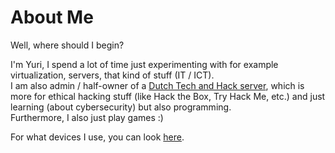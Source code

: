 <!-- THIS SITE IS LICENSED UNDER THE CIR-LICENSE. FOR MORE INFO VISIT https://github.com/Yuri010/CIR-License/
ORIGINAL CAN BE FOUND AT https://github.com/Yuri010/CIR-License/blob/main/License.md -->

# About Me
Well, where should I begin?

I'm Yuri, I spend a lot of time just experimenting with for example virtualization, servers, that kind of stuff (IT / ICT).\
I am also admin / half-owner of a [Dutch Tech and Hack server](https://disboard.org/server/723180597341847602), which is more for ethical hacking stuff (like Hack the Box, Try Hack Me, etc.) and just learning (about cybersecurity) but also programming.\
Furthermore, I also just play games :)

For what devices I use, you can look [here](https://yuri010.github.com/devices).
